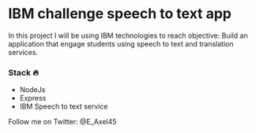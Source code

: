# IBM challenge speech to text app
In this project I will be using IBM technologies to reach objective: 
Build an application that engage students using speech to text and translation services.

### Stack 🔥
- NodeJs
- Express
- IBM Speech to text service 

Follow me on Twitter: @E_Axel45
